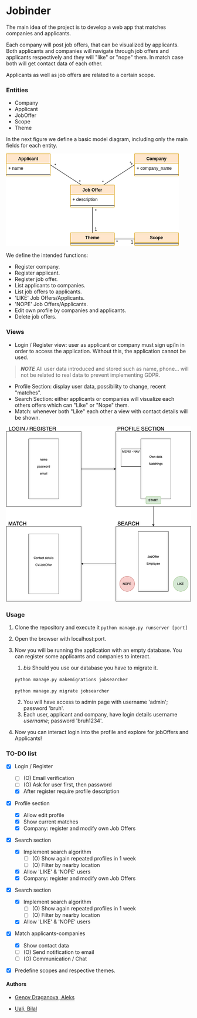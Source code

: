 # Jobinder

The main idea of the project is to develop a web app that matches companies and applicants.

Each company will post job offers, that can be visualized by applicants. Both applicants and companies will navigate through job offers and applicants respectively and they will "like" or "nope" them. In match case both will get contact data of each other. 

Applicants as well as job offers are related to a certain scope.
### Entities
* Company
* Applicant
* JobOffer
* Scope
* Theme

In the next figure we define a basic model diagram, including only the main fields for each entity.

![alt-text](media/model_diagram.png)

We define the intended functions:
* Register company.
* Register applicant.
* Register job offer.
* List applicants to companies.
* List job offers to applicants.
* 'LIKE' Job Offers/Applicants.
* 'NOPE' Job Offers/Applicants.
* Edit own profile by companies and applicants.
* Delete job offers.

### Views

* Login / Register view: user as applicant or company must sign up/in in order to access the application. 
Without this, the application cannot be used. 
> **_NOTE_** All user data introduced and stored such as name, phone... will not be related to real data to prevent implementing GDPR.
* Profile Section: display user data, possibility to change, recent "matches".
* Search Section: either applicants or companies will visualize each others offers which can "Like" or "Nope" them.
* Match: whenever both "Like" each other a view with contact details will be shown.

![alt-text](media/views.png)

### Usage

1. Clone the repository and execute it
`python manage.py runserver [port]`
2. Open the browser with localhost:port.
3. Now you will be running the application with an empty database. You can register some applicants and companies to interact.
    1. _bis_ Should you use our database you have to migrate it. 
    
    `python manage.py makemigrations jobsearcher`
    
    `python manage.py migrate jobsearcher`
    
    2. You will have access to admin page with username 'admin'; password 'bruh'.
    3. Each user, applicant and company, have login details username _username_; password 'bruh1234'.
4. Now you can interact login into the profile and explore for jobOffers and Applicants!


### TO-DO list

- [x] Login / Register
    - [ ] (O) Email verification
    - [ ] (O) Ask for user first, then password
    - [x] After register require profile description
- [x] Profile section
    - [X] Allow edit profile 
    - [X] Show current matches
    - [x] Company: register and modify own Job Offers
- [x] Search section
    - [x] Implement search algorithm
        - [ ] (O) Show again repeated profiles in 1 week
        - [ ] (O) Filter by nearby location
    - [x] Allow 'LIKE' & 'NOPE' users
    - [x] Company: register and modify own Job Offers
- [x] Search section
    - [x] Implement search algorithm
        - [ ] (O) Show again repeated profiles in 1 week
        - [ ] (O) Filter by nearby location
    - [x] Allow 'LIKE' & 'NOPE' users
- [x] Match applicants-companies
    - [X] Show contact data
    - [ ] (O) Send notification to email 
    - [ ] (O) Communication / Chat
- [X] Predefine scopes and respective themes.



#### Authors
* [Genov Draganova, Aleks](https://github.com/AleksSG)

* [Uali, Bilal](https://github.com/bilaluali)
